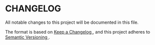 # CHANGELOG

All notable changes to this project will be documented in this file.

The format is based on [ Keep a Changelog ]( https://keepachangelog.com/en/1.0.0/ ) ,
and this project adheres to [ Semantic Versioning ]( https://semver.org/spec/v2.0.0.html ).







